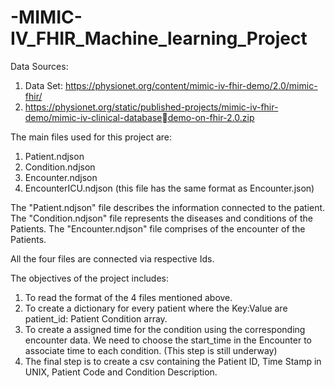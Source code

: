 # -MIMIC-IV_FHIR_Machine_learning_Project

Data Sources: 
1. Data Set: https://physionet.org/content/mimic-iv-fhir-demo/2.0/mimic-fhir/
2. https://physionet.org/static/published-projects/mimic-iv-fhir-demo/mimic-iv-clinical-databasedemo-on-fhir-2.0.zip


The main files used for this project are:
1. Patient.ndjson
2. Condition.ndjson
3. Encounter.ndjson
4. EncounterICU.ndjson (this file has the same format as Encounter.json)

The "Patient.ndjson" file describes the information connected to the patient.
The "Condition.ndjson" file represents the diseases and conditions of the Patients.
The "Encounter.ndjson" file comprises of the encounter of the Patients.

All the four files are connected via respective Ids.

The objectives of the project includes:
1. To read the format of the 4 files mentioned above.
2. To create a dictionary for every patient where the Key:Value are patient_id: Patient Condition array.
3. To create a assigned time for the condition using the corresponding encounter data. We need to choose the start_time in the Encounter to associate time to each condition. (This step is still underway)
4. The final step is to create a csv containing the Patient ID, Time Stamp in UNIX, Patient Code and Condition Description.
